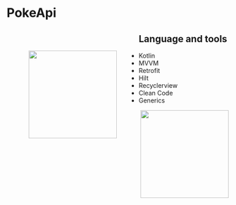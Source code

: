 # PokeApi

<img style="float: left; margin: 50" src="https://user-images.githubusercontent.com/62426822/174834401-90083a57-0a45-474d-a085-65feea65e648.jpg" width="200" />

## Language and tools

- Kotlin
- MVVM
- Retrofit
- Hilt
- Recyclerview
- Clean Code
- Generics

<p>


  
  <img style="float: right;" src="https://user-images.githubusercontent.com/62426822/174834343-ac4c878b-83cb-4a52-b69c-12113b155d06.jpg" width="200" />
 </p>

